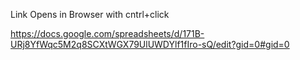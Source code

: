 Link Opens in Browser with cntrl+click

https://docs.google.com/spreadsheets/d/171B-URj8YfWqc5M2q8SCXtWGX79UlUWDYlf1fIro-sQ/edit?gid=0#gid=0